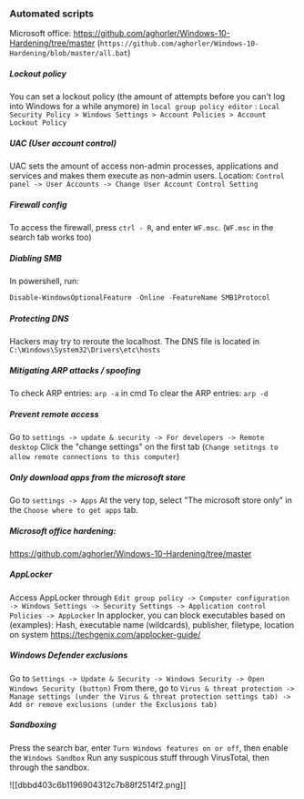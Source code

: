
### Automated scripts
Microsoft office: https://github.com/aghorler/Windows-10-Hardening/tree/master (`https://github.com/aghorler/Windows-10-Hardening/blob/master/all.bat`)



##### Lockout policy
You can set a lockout policy (the amount of attempts before you can't log into Windows for a while anymore) in `local group policy editor` :
`Local Security Policy > Windows Settings > Account Policies > Account Lockout Policy`

##### UAC (User account control)
UAC sets the amount of access non-admin processes, applications and services and makes them execute as non-admin users.
Location: `Control panel -> User Accounts -> Change User Account Control Setting` 

##### Firewall config
To access the firewall, press `ctrl - R`, and enter  `WF.msc`. (`WF.msc` in the search tab works too)

##### Diabling SMB
In powershell, run:
```powershell
Disable-WindowsOptionalFeature -Online -FeatureName SMB1Protocol
```

##### Protecting DNS
Hackers may try to reroute the localhost.
The DNS file is located in `C:\Windows\System32\Drivers\etc\hosts`

##### Mitigating ARP attacks / spoofing
To check ARP entries: `arp -a` in cmd
To clear the ARP entries: `arp -d`

##### Prevent remote access
Go to `settings -> update & security -> For developers -> Remote desktop`
Click the "change settings" on the first tab (`Change setitngs to allow remote connections to this computer`)

##### Only download apps from the microsoft store
Go to `settings -> Apps`
At the very top, select "The microsoft store only" in the `Choose where to get apps` tab.

##### Microsoft office hardening:
https://github.com/aghorler/Windows-10-Hardening/tree/master

##### AppLocker
Access AppLocker through `Edit group policy -> Computer configuration -> Windows Settings -> Security Settings -> Application control Policies -> AppLocker`
In applocker, you can block executables based on (examples): Hash, executable name (wildcards), publisher, filetype, location on system
https://techgenix.com/applocker-guide/

##### Windows Defender exclusions
Go to `Settings -> Update & Security -> Windows Security -> Open Windows Security (button)`
From there, go to `Virus & threat protection -> Manage settings (under the Virus & threat protection settings tab) -> Add or remove exclusions (under the Exclusions tab)`

##### Sandboxing
Press the search bar, enter `Turn Windows features on or off`, then enable the `Windows Sandbox` 
Run any suspicous stuff through VirusTotal, then through the sandbox.


![[dbbd403c6b1196904312c7b88f2514f2.png]]